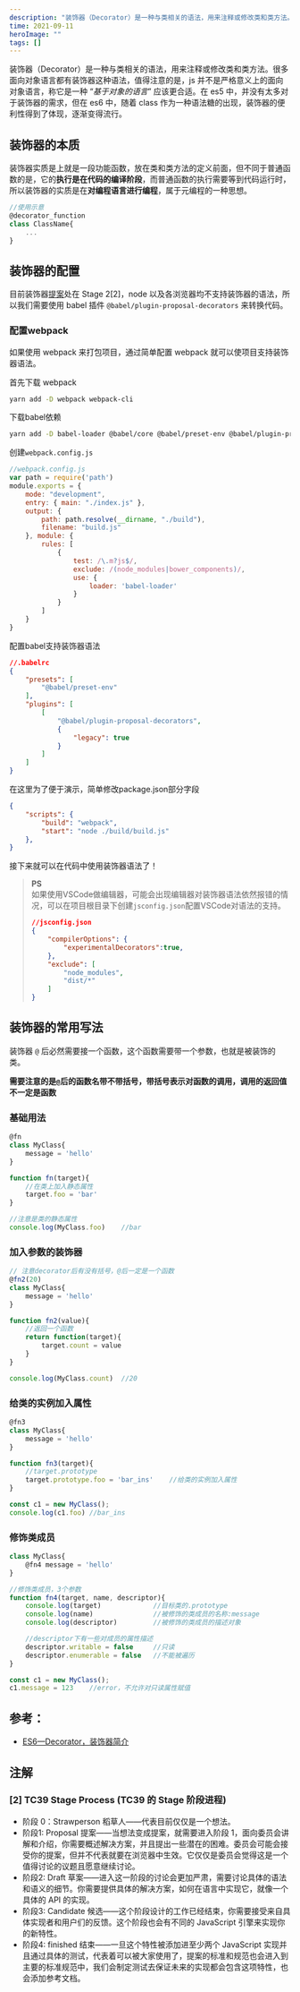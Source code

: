 ```yaml
---
description: "装饰器（Decorator）是一种与类相关的语法，用来注释或修改类和类方法。很多面向对象语言都有装饰器这种语法，本文记录在 JavaScript 中装饰器的使用。"
time: 2021-09-11
heroImage: ""
tags: []
---
```


装饰器（Decorator）是一种与类相关的语法，用来注释或修改类和类方法。很多面向对象语言都有装饰器这种语法，值得注意的是，js 并不是严格意义上的面向对象语言，称它是一种 “*基于对象的语言*” 应该更合适。在 es5 中，并没有太多对于装饰器的需求，但在 es6 中，随着 class 作为一种语法糖的出现，装饰器的便利性得到了体现，逐渐变得流行。

## 装饰器的本质

装饰器实质是上就是一段功能函数，放在类和类方法的定义前面，但不同于普通函数的是，它的**执行是在代码的编译阶段**，而普通函数的执行需要等到代码运行时，所以装饰器的实质是在**对编程语言进行编程**，属于元编程的一种思想。

```js
//使用示意
@decorator_function
class ClassName{
    ...
}
```

## 装饰器的配置

目前装饰器[提案](https://github.com/tc39/proposal-decorators)处在 Stage 2[2]，node 以及各浏览器均不支持装饰器的语法，所以我们需要使用 babel 插件 `@babel/plugin-proposal-decorators` 来转换代码。

### 配置webpack

如果使用 webpack 来打包项目，通过简单配置 webpack 就可以使项目支持装饰器语法。  

首先下载 webpack

```bash
yarn add -D webpack webpack-cli
```

下载babel依赖

```bash
yarn add -D babel-loader @babel/core @babel/preset-env @babel/plugin-proposal-decorators
```

创建`webpack.config.js`

```js
//webpack.config.js
var path = require('path')
module.exports = {
    mode: "development",
    entry: { main: "./index.js" },
    output: {
        path: path.resolve(__dirname, "./build"),
        filename: "build.js"
    }, module: {
        rules: [
            {
                test: /\.m?js$/,
                exclude: /(node_modules|bower_components)/,
                use: {
                    loader: 'babel-loader'
                }
            }
        ]
    }
}
```

配置babel支持装饰器语法

```json
//.babelrc
{
    "presets": [
        "@babel/preset-env"
    ],
    "plugins": [
        [
            "@babel/plugin-proposal-decorators",
            {
                "legacy": true
            }
        ]
    ]
}
```

在这里为了便于演示，简单修改package.json部分字段

```json
{
    "scripts": {
        "build": "webpack",
        "start": "node ./build/build.js"
    },
}
```

接下来就可以在代码中使用装饰器语法了！

> **PS**  
> 如果使用VSCode做编辑器，可能会出现编辑器对装饰器语法依然报错的情况，可以在项目根目录下创建`jsconfig.json`配置VSCode对语法的支持。
> 
> ```json
> //jsconfig.json
> {
>     "compilerOptions": {
>         "experimentalDecorators":true,
>     },
>     "exclude": [
>         "node_modules",
>         "dist/*"
>     ]
> } 
> ```

## 装饰器的常用写法

装饰器 `@` 后必然需要接一个函数，这个函数需要带一个参数，也就是被装饰的类。  

**需要注意的是`@`后的函数名带不带括号，带括号表示对函数的调用，调用的返回值不一定是函数**

### 基础用法

```js
@fn
class MyClass{
    message = 'hello'
}

function fn(target){
    //在类上加入静态属性
    target.foo = 'bar'
}

//注意是类的静态属性
console.log(MyClass.foo)    //bar
```

### 加入参数的装饰器

```js
// 注意decorator后有没有括号，@后一定是一个函数
@fn2(20)
class MyClass{
    message = 'hello'
}

function fn2(value){
    //返回一个函数
    return function(target){
        target.count = value
    }
}

console.log(MyClass.count)  //20
```

### 给类的实例加入属性
```js
@fn3
class MyClass{
    message = 'hello'
}

function fn3(target){
    //target.prototype
    target.prototype.foo = 'bar_ins'    //给类的实例加入属性
}

const c1 = new MyClass();
console.log(c1.foo) //bar_ins
```

### 修饰类成员

```js
class MyClass{
    @fn4 message = 'hello'
}

//修饰类成员，3个参数
function fn4(target, name, descriptor){
    console.log(target)             //目标类的.prototype
    console.log(name)               //被修饰的类成员的名称:message
    console.log(descriptor)         //被修饰的类成员的描述对象

    //descriptor下有一些对成员的属性描述
    descriptor.writable = false     //只读
    descriptor.enumerable = false   //不能被遍历 
}

const c1 = new MyClass();
c1.message = 123    //error，不允许对只读属性赋值
```

## 参考：

- [ES6—Decorator，装饰器简介](https://zhuanlan.zhihu.com/p/55086365)


## 注解

### [2] TC39 Stage Process (TC39 的 Stage 阶段进程)

* 阶段 0：Strawperson 稻草人——代表目前仅仅是一个想法。  
* 阶段1: Proposal 提案——当想法变成提案，就需要进入阶段 1，面向委员会讲解和介绍，你需要概述解决方案，并且提出一些潜在的困难。委员会可能会接受你的提案，但并不代表就要在浏览器中生效。它仅仅是委员会觉得这是一个值得讨论的议题且愿意继续讨论。  
* 阶段2: Draft 草案——进入这一阶段的讨论会更加严肃，需要讨论具体的语法和语义的细节。你需要提供具体的解决方案，如何在语言中实现它，就像一个具体的 API 的实现。
* 阶段3: Candidate 候选——这个阶段设计的工作已经结束，你需要接受来自具体实现者和用户们的反馈。这个阶段也会有不同的 JavaScript 引擎来实现你的新特性。  
* 阶段4: finished 结束——一旦这个特性被添加进至少两个 JavaScript 实现并且通过具体的测试，代表着可以被大家使用了，提案的标准和规范也会进入到主要的标准规范中，我们会制定测试去保证未来的实现都会包含这项特性，也会添加参考文档。